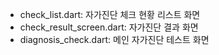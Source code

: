 - check_list.dart: 자가진단 체크 현황 리스트 화면
- check_result_screen.dart: 자가진단 결과 화면
- diagnosis_check.dart: 메인 자가진단 테스트 화면
